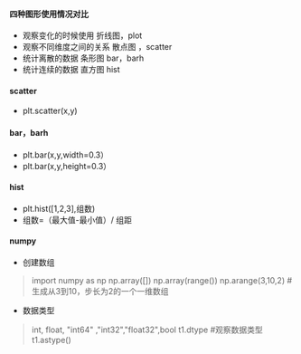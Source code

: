 #### 四种图形使用情况对比
  - 观察变化的时候使用 折线图，plot
  - 观察不同维度之间的关系 散点图 ，scatter
  - 统计离散的数据  条形图 bar，barh
  - 统计连续的数据  直方图 hist

#### scatter
  - plt.scatter(x,y)

#### bar，barh
  - plt.bar(x,y,width=0.3）
  - plt.bar(x,y,height=0.3）

#### hist
  - plt.hist([1,2,3],组数)
  - 组数=（最大值-最小值）/ 组距

#### numpy
  - 创建数组
  > import numpy as np
  np.array([])
  np.array(range())
  np.arange(3,10,2)  #生成从3到10，步长为2的一个一维数组

  - 数据类型
  > int, float, "int64" ,"int32","float32",bool
  > t1.dtype  #观察数据类型
  > t1.astype()
  
